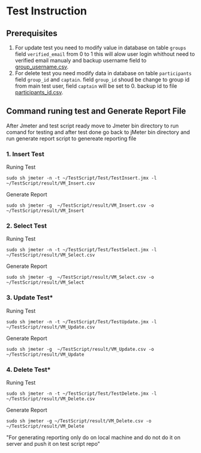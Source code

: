 # Test Instruction
## Prerequisites
1. For update test you need to modify value in database on table `groups` field `verified_email` from 0 to 1 this will alow user login whithout need to verified email manualy and backup username field to [group_username.csv](Test/group_username.csv).
2. For delete test you need modify data in database on table `participants` field `group_id` and `captain`. field `group_id` shoud be change to group id from main test user, field `captain` will be set to 0. backup id to file [participants_id.csv](Test/participants_id.csv).
 
## Command runing test and Generate Report File
After Jmeter and test script ready move to Jmeter bin directory to run comand for testing and after test done go back to jMeter bin directory and run generate report script to genereate reporting file
### 1. Insert Test
Runing Test

`sudo sh jmeter -n -t ~/TestScript/Test/TestInsert.jmx -l ~/TestScript/result/VM_Insert.csv`

Generate Report

`sudo sh jmeter -g  ~/TestScript/result/VM_Insert.csv -o ~/TestScript/result/VM_Insert`
### 2. Select Test
Runing Test

`sudo sh jmeter -n -t ~/TestScript/Test/TestSelect.jmx -l ~/TestScript/result/VM_Select.csv`

Generate Report

`sudo sh jmeter -g  ~/TestScript/result/VM_Select.csv -o ~/TestScript/result/VM_Select`
### 3. Update Test*
Runing Test

`sudo sh jmeter -n -t ~/TestScript/Test/TestUpdate.jmx -l ~/TestScript/result/VM_Update.csv`

Generate Report

`sudo sh jmeter -g  ~/TestScript/result/VM_Update.csv -o ~/TestScript/result/VM_Update`
### 4. Delete Test*
Runing Test

`sudo sh jmeter -n -t ~/TestScript/Test/TestDelete.jmx -l ~/TestScript/result/VM_Delete.csv`

Generate Report

`sudo sh jmeter -g ~/TestScript/result/VM_Delete.csv -o ~/TestScript/result/VM_Delete`

"For generating reporting only do on local machine and do not do it on server and push it on test script repo"